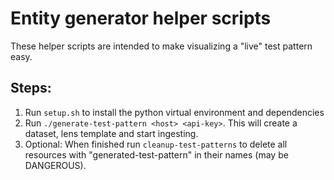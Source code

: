 # Entity generator helper scripts

These helper scripts are intended to make visualizing a "live" test pattern easy.

## Steps:

1. Run `setup.sh` to install the python virtual environment and dependencies
1. Run `./generate-test-pattern <host> <api-key>`.  This will create a dataset, lens template and start ingesting.
1. Optional:  When finished run `cleanup-test-patterns` to delete all resources with "generated-test-pattern" in their names (may be DANGEROUS).
